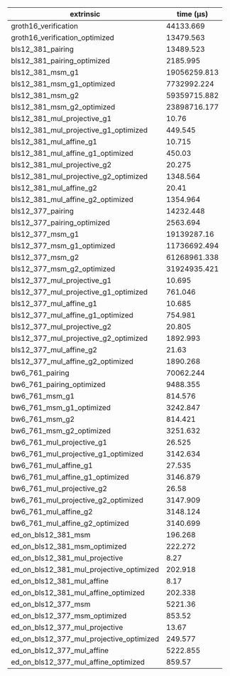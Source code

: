 | extrinsic                                | time (µs)    |
| ---------------------------------------- | ------------ |
| groth16_verification                     | 44133.669    |
| groth16_verification_optimized           | 13479.563    |
| bls12_381_pairing                        | 13489.523    |
| bls12_381_pairing_optimized              | 2185.995     |
| bls12_381_msm_g1                         | 19056259.813 |
| bls12_381_msm_g1_optimized               | 7732992.224  |
| bls12_381_msm_g2                         | 59359715.882 |
| bls12_381_msm_g2_optimized               | 23898716.177 |
| bls12_381_mul_projective_g1              | 10.76        |
| bls12_381_mul_projective_g1_optimized    | 449.545      |
| bls12_381_mul_affine_g1                  | 10.715       |
| bls12_381_mul_affine_g1_optimized        | 450.03       |
| bls12_381_mul_projective_g2              | 20.275       |
| bls12_381_mul_projective_g2_optimized    | 1348.564     |
| bls12_381_mul_affine_g2                  | 20.41        |
| bls12_381_mul_affine_g2_optimized        | 1354.964     |
| bls12_377_pairing                        | 14232.448    |
| bls12_377_pairing_optimized              | 2563.694     |
| bls12_377_msm_g1                         | 19139287.16  |
| bls12_377_msm_g1_optimized               | 11736692.494 |
| bls12_377_msm_g2                         | 61268961.338 |
| bls12_377_msm_g2_optimized               | 31924935.421 |
| bls12_377_mul_projective_g1              | 10.695       |
| bls12_377_mul_projective_g1_optimized    | 761.046      |
| bls12_377_mul_affine_g1                  | 10.685       |
| bls12_377_mul_affine_g1_optimized        | 754.981      |
| bls12_377_mul_projective_g2              | 20.805       |
| bls12_377_mul_projective_g2_optimized    | 1892.993     |
| bls12_377_mul_affine_g2                  | 21.63        |
| bls12_377_mul_affine_g2_optimized        | 1890.268     |
| bw6_761_pairing                          | 70062.244    |
| bw6_761_pairing_optimized                | 9488.355     |
| bw6_761_msm_g1                           | 814.576      |
| bw6_761_msm_g1_optimized                 | 3242.847     |
| bw6_761_msm_g2                           | 814.421      |
| bw6_761_msm_g2_optimized                 | 3251.632     |
| bw6_761_mul_projective_g1                | 26.525       |
| bw6_761_mul_projective_g1_optimized      | 3142.634     |
| bw6_761_mul_affine_g1                    | 27.535       |
| bw6_761_mul_affine_g1_optimized          | 3146.879     |
| bw6_761_mul_projective_g2                | 26.58        |
| bw6_761_mul_projective_g2_optimized      | 3147.909     |
| bw6_761_mul_affine_g2                    | 3148.124     |
| bw6_761_mul_affine_g2_optimized          | 3140.699     |
| ed_on_bls12_381_msm                      | 196.268      |
| ed_on_bls12_381_msm_optimized            | 222.272      |
| ed_on_bls12_381_mul_projective           | 8.27         |
| ed_on_bls12_381_mul_projective_optimized | 202.918      |
| ed_on_bls12_381_mul_affine               | 8.17         |
| ed_on_bls12_381_mul_affine_optimized     | 202.338      |
| ed_on_bls12_377_msm                      | 5221.36      |
| ed_on_bls12_377_msm_optimized            | 853.52       |
| ed_on_bls12_377_mul_projective           | 13.67        |
| ed_on_bls12_377_mul_projective_optimized | 249.577      |
| ed_on_bls12_377_mul_affine               | 5222.855     |
| ed_on_bls12_377_mul_affine_optimized     | 859.57       |
